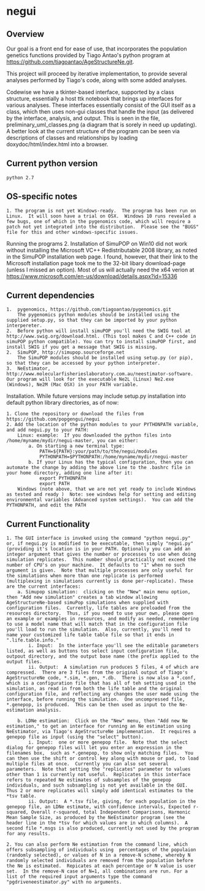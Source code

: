 # negui

Overview
--------

Our goal is a front end for ease of use, that incorporates the population genetics functions provided by Tiago Antao's python program at https://github.com/tiagoantao/AgeStructureNe.git.  

This project will proceed by iterative implementation, to provide several analyses performed by Tiago's code, along with some added analyses.

 Codewise we have a tkinter-based interface, supported by a class structure, essentially a host ttk notebook that brings up interfaces for various analyses.  These interfaces essentially consist of the GUI itself as a class, which then uses non-gui classes that handle the input (as delivered by the interface, analysis, and output.   This is seen in the file, preliminary_uml_classes.png (a diagram that is sorely in need up updating).  A better look at the current structure of the program can be seen via descriptions of classes and relationships by loading doxydoc/html/index.html into a browser. 


Current python version
----------------------
	python 2.7


OS-specific notes
-----------------

	1. The program is not yet Windows-ready.  The program has been run on Linux.  It will soon have a trial on OSX.  Windows 10 runs revealed a few bugs, one of which in the pygenomics code, which will require a patch not yet integrated into the distribution.  Please see the "BUGS" file for this and other windows-specific issues.
Running the programs
	2. Installation of SimuPOP on Win10 did not work without installing the Microsoft VC++ Redistributable 2008 library, as noted in the SimuPOP installation web page.  I found, however, that their link to the Microsoft installation page took me to the 32-bit libary download-page (unless I missed an option).  Most of us will actually need the x64 verion at https://www.microsoft.com/en-us/download/details.aspx?id=15336

		


Current dependencies
--------------------
	1.  pygenomics, https://github.com/tiagoantao/pygenomics.git
		The pygenomics python modules should be installed using the supplied setup.py, so that they can be imported by your python interpereter.
	2.  Before python will install simuPOP you'll need the SWIG tool at http://www.swig.org/download.html. (This tool makes C and C++ code in simuPOP python compatible). You can try to install simuPOP first, and install SWIG if you get a message that SWIG is missing.
	2.  SimuPOP, http://simupop.sourceforge.net
		The SimuPOP modules should be installed using setup.py (or pip), so that they can be accessed by your python interpreter. 
	3.  NeEstimator, http://www.molecularfisherieslaboratory.com.au/neestimator-software.  Our program will look for the executable Ne2L (Linux) Ne2.exe (Windows), Ne2M (Mac OSX) in your PATH variable.

Installation.  While future versions may include setup.py installation into default python library directories, as of now:

	1. Clone the repository or download the files from https://github.com/popgengui/negui
	2. Add the location of the python modules to your PYTHONPATH variable, and add negui.py to your PATH:
		Linux: example:  If you downloaded the python files into /home/myname/mydir/negui-master, you can either:
			a. On starting a new terminal type:
				PATH=${PATH}:your/path/to/the/negui/modules
				PYTHONPATH=$PYTHONPATH:/home/myname/mydir/negui-master
			b. If your Linux has the typical configuration, then you can automate the change by adding the above line to the .bashrc file in your home directory, adding one line after it:
				export PYTHONPATH
				export PATH
		Windows (note above, that we are not yet ready to include Windows as tested and ready )  Note: see windows help for setting and editing environmental variables (Advanced system settings).  You can add the PYTHONPATH, and edit the PATH 

Current Functionality
---------------------

	1. The GUI interface is invoked using the command "python negui.py" or, if negui.py is modified to be executable, then simply "negui.py" (providing it's location is in your PATH. Optionally you can add an integer argument that gives the number or processes to use when doing simulation replicates.  This number should practically not exceed the number of CPU's on your machine.  It defaults to "1" when no such argument is given.  Note that multiple processes are only useful for the simulations when more than one replicate is performed (multiplexing in simulations currently is done per-replicate). These are the current interfaces:
		a. Simupop simulation:  clicking on the "New" main menu option, then "Add new simulation" creates a tab window allowing AgeStructureNe-based simuPop simulations when supplied with configuration files.  Currently, life tables are preloaded from the resources directory.  Thus, if you need to use your own, please open an example or examples in resources, and modify as needed, remembering to use a model name that will match that in the configuration file you'll load to run the simulation.  Also, currently, you'll need to name your customized life table table file so that it ends in ".life.table.info."
			i. Input:  In the interface you'll see the editable parameters listed, as well as buttons tos select input configuration file, outpout directory, and the output base name (the prefix applied to the output files.		
			ii. Output:  A simulation run produces 5 files, 4 of which are compressed.  There are 3 files from the original output of Tiago's AgeStructureNe code, *.sim, *.gen, *.db.  There is now also a *.conf, which is a configuration file that has all of teh setting used in the simulation, as read in from both the life table and the original configuration file, and reflecting any changes the user made using the interface, before running the simulation.  One uncompressed file, *.genepop, is produced.  THis can be then used as input to the Ne-estimation analysis.	

		b. LDNe estimation:  Click on the "New" menu, then "Add new Ne estimation," to get an interface for running an Ne estimation using NeEstimator, via Tiago's AgeStructureNe implemenation.  It requires a genepop file as input (using the "select" button).
			i. Input:  one or more genepop file.  Note that the select dialog for genepop files will let you enter an expression in the filenames box,  such as *.genepop, to show only matching files.  You can then use the shift or control key along with mouse or pad, to load multiple files at once.  Currently you can also set several parameters.  Note that setting the "replicates" parameter to values other than 1 is currently not useful.  Replicates in this interface refers to repeated Ne estimates of subsamples of the genepop individuals, and such subsampling is not yet available in the GUI. Thus 2 or more replicates will simply add identical estimates to the *tsv table. 
			ii. Output:  A *.tsv file, giving, for each population in the genepop file, an LDNe estimate, with confidence intervals, Expected r-squared, Overall r-squared, total Independent Comparisons, Harmonic Mean Sample Size, as produced by the NeEstimator program (see the header line in the *tsv for which values are in which columns).  A second file *.msgs is also produced, currently not used by the program for any results.

	2. You can also perform Ne estimation from the command line, which offers subsampling of individuals using  percentages of the populaion (randomly selected), or values of N in a remove-N scheme, whereby N randomly selected individuals are removed from the population before the Ne is estimated.  Repicates at each percentage or N value is user set.  In the remove-N case of N=1, all combinations are run. For a list of the required input arguments type the command "pgdriveneestimator.py" with no arguments.

